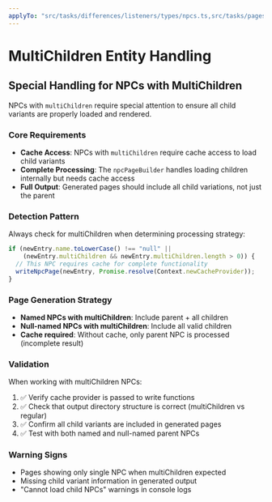 ```yaml
---
applyTo: "src/tasks/differences/listeners/types/npcs.ts,src/tasks/pages/types/npc.ts,src/mediawiki/pages/npc/**/*.ts"
---
```


# MultiChildren Entity Handling

## Special Handling for NPCs with MultiChildren

NPCs with `multiChildren` require special attention to ensure all child variants are properly loaded and rendered.

### Core Requirements

- **Cache Access**: NPCs with `multiChildren` require cache access to load child variants
- **Complete Processing**: The `npcPageBuilder` handles loading children internally but needs cache access
- **Full Output**: Generated pages should include all child variations, not just the parent

### Detection Pattern

Always check for multiChildren when determining processing strategy:

```typescript
if (newEntry.name.toLowerCase() !== "null" || 
    (newEntry.multiChildren && newEntry.multiChildren.length > 0)) {
  // This NPC requires cache for complete functionality
  writeNpcPage(newEntry, Promise.resolve(Context.newCacheProvider));
}
```

### Page Generation Strategy

- **Named NPCs with multiChildren**: Include parent + all children
- **Null-named NPCs with multiChildren**: Include all valid children
- **Cache required**: Without cache, only parent NPC is processed (incomplete result)

### Validation

When working with multiChildren NPCs:

1. ✅ Verify cache provider is passed to write functions
2. ✅ Check that output directory structure is correct (multiChildren vs regular)
3. ✅ Confirm all child variants are included in generated pages
4. ✅ Test with both named and null-named parent NPCs

### Warning Signs

- Pages showing only single NPC when multiChildren expected
- Missing child variant information in generated output
- "Cannot load child NPCs" warnings in console logs
